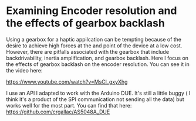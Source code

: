 # Examining Encoder resolution and the effects of gearbox backlash

Using a gearbox for a haptic appilcation can be tempting because of the desire to achieve high forces at the and point of the device at a low cost. However, there are pitfalls associated with the gearbox that include backdrivability, inertia amplification, and gearbox backlash. Here I focus on the effects of gearbox backlash on the encoder resolution. You can see it in the video here:

https://www.youtube.com/watch?v=MsCI_gxyXhg

I use an API I adapted to work with the Arduino DUE. It's still a little buggy ( I think it's a product of the SPI communication not sending all the data) but works well for the most part. You can find that here: 
https://github.com/crgallac/AS5048A_DUE
